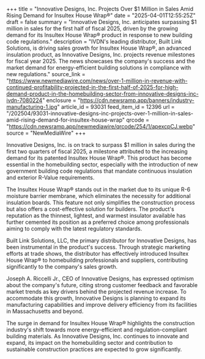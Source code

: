 +++
title = "Innovative Designs, Inc. Projects Over $1 Million in Sales Amid Rising Demand for Insultex House Wrap®"
date = "2025-04-01T12:55:25Z"
draft = false
summary = "Innovative Designs, Inc. anticipates surpassing $1 million in sales for the first half of fiscal 2025, driven by the growing demand for its Insultex House Wrap® product in response to new building code regulations."
description = "IVDN's leading distributor, Built Link Solutions, is driving sales growth for Insultex House Wrap®, an advanced insulation product, as Innovative Designs, Inc. projects revenue milestones for fiscal year 2025. The news showcases the company's success and the market demand for energy-efficient building solutions in compliance with new regulations."
source_link = "https://www.newmediawire.com/news/over-1-million-in-revenue-with-continued-profitability-projected-in-the-first-half-of-2025-for-high-demand-product-in-the-homebuilding-sector-from-innovative-designs-inc-ivdn-7080224"
enclosure = "https://cdn.newsramp.app/banners/industry-manufacturing-1.jpg"
article_id = 93031
feed_item_id = 12396
url = "/202504/93031-innovative-designs-inc-projects-over-1-million-in-sales-amid-rising-demand-for-insultex-house-wrap"
qrcode = "https://cdn.newsramp.app/newmediawire/qrcode/254/1/apexcpCJ.webp"
source = "NewMediaWire"
+++

<p>Innovative Designs, Inc. is on track to surpass $1 million in sales during the first two quarters of fiscal 2025, a milestone attributed to the increasing demand for its patented Insultex House Wrap®. This product has become essential in the homebuilding sector, especially with the introduction of new government building code regulations that mandate continuous insulation and exterior R-Value requirements.</p><p>The Insultex House Wrap® stands out in the market due to its unique R-6 moisture barrier membrane, which eliminates the necessity for additional insulation boards. This feature not only simplifies the construction process but also offers a cost-effective solution for builders. The product's reputation as the thinnest, lightest, and warmest insulator available has further cemented its position as a preferred choice among professionals aiming to comply with the latest regulatory standards.</p><p>Built Link Solutions, LLC, the primary distributor for Innovative Designs, has been instrumental in the product's success. Through strategic marketing efforts at trade shows, the distributor has effectively introduced Insultex House Wrap® to homebuilding professionals and suppliers, contributing significantly to the company's sales growth.</p><p>Joseph A. Riccelli Jr., CEO of Innovative Designs, has expressed optimism about the company's future, citing strong customer feedback and favorable market trends as key drivers behind the projected revenue increase. To accommodate this growth, Innovative Designs is planning to expand its manufacturing capabilities and improve delivery efficiency from its facilities in Massachusetts and beyond.</p><p>The surge in demand for Insultex House Wrap® highlights the construction industry's shift towards more energy-efficient and regulation-compliant building materials. As Innovative Designs, Inc. continues to innovate and expand, its impact on the homebuilding sector and contribution to sustainable construction practices are expected to grow significantly.</p>